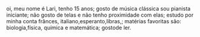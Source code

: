 oi, meu nome é Lari, tenho 15 anos;
gosto de música clássica sou pianista iniciante;
não gosto de telas e não tenho proximidade com elas;
estudo por minha conta frânces, italiano,esperanto,libras,;
matérias favoritas são: biologia,física, química e matemática;
gostode ler.
